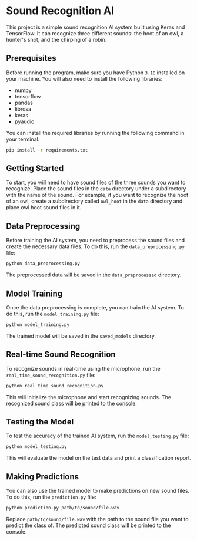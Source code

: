 # Sound Recognition AI
This project is a simple sound recognition AI system built using Keras and TensorFlow. It can recognize three different sounds: the hoot of an owl, a hunter's shot, and the chirping of a robin.

## Prerequisites
Before running the program, make sure you have Python `3.10` installed on your machine. You will also need to install the following libraries:

- numpy
- tensorflow
- pandas
- librosa
- keras
- pyaudio

You can install the required libraries by running the following command in your terminal:

```bash
pip install -r requirements.txt
``` 
## Getting Started
To start, you will need to have sound files of the three sounds you want to recognize. Place the sound files in the `data` directory under a subdirectory with the name of the sound. For example, if you want to recognize the hoot of an owl, create a subdirectory called `owl_hoot` in the `data` directory and place owl hoot sound files in it.

## Data Preprocessing
Before training the AI system, you need to preprocess the sound files and create the necessary data files. To do this, run the `data_preprocessing.py` file:

```bash
python data_preprocessing.py
```
The preprocessed data will be saved in the `data_preprocessed` directory.

## Model Training
Once the data preprocessing is complete, you can train the AI system. To do this, run the `model_training.py` file:

```bash
python model_training.py
```
The trained model will be saved in the `saved_models` directory.

## Real-time Sound Recognition
To recognize sounds in real-time using the microphone, run the `real_time_sound_recognition.py` file:

```bash
python real_time_sound_recognition.py
```
This will initialize the microphone and start recognizing sounds. The recognized sound class will be printed to the console.

## Testing the Model
To test the accuracy of the trained AI system, run the `model_testing.py` file:

```bash
python model_testing.py
```
This will evaluate the model on the test data and print a classification report.

## Making Predictions
You can also use the trained model to make predictions on new sound files. To do this, run the `prediction.py` file:

```bash
python prediction.py path/to/sound/file.wav
```
Replace `path/to/sound/file.wav` with the path to the sound file you want to predict the class of. The predicted sound class will be printed to the console.
